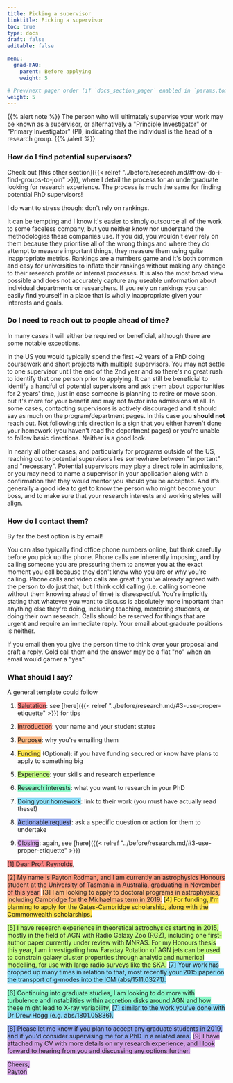 ```yaml
---
title: Picking a supervisor
linktitle: Picking a supervisor
toc: true
type: docs
draft: false
editable: false

menu:
  grad-FAQ:
    parent: Before applying
    weight: 5

# Prev/next pager order (if `docs_section_pager` enabled in `params.toml`)
weight: 5
---
```


{{% alert note %}}
The person who will ultimately supervise your work may be known as a supervisor, or alternatively a "Principle Investigator" or "Primary Investigator" (PI), indicating that the individual is the head of a research group.
{{% /alert %}}

### How do I find potential supervisors?

Check out [this other section]({{< relref "../before/research.md/#how-do-i-find-groups-to-join" >}}), where I detail the process for an undergraduate looking for research experience. The process is much the same for finding potential PhD supervisors!

I do want to stress though: don't rely on rankings.

It can be tempting and I know it's easier to simply outsource all of the work to some faceless company, but you neither know nor understand the methodologies these companies use. If you did, you wouldn't ever rely on them because they prioritise all of the wrong things and where they do attempt to measure important things, they measure them using quite inappropriate metrics. Rankings are a numbers game and it's both common and easy for universities to inflate their rankings without making any change to their research profile or internal processes. It is also the most broad view possible and does not accurately capture any useable unformation about individual departments or researchers. If you rely on rankings you can easily find yourself in a place that is wholly inappropriate given your interests and goals.

### Do I need to reach out to people ahead of time?

In many cases it will either be required or beneficial, although there are some notable exceptions.

In the US you would typically spend the first ~2 years of a PhD doing coursework and short projects with multiple supervisors. You may not settle to one supervisor until the end of the 2nd year and so there's no great rush to identify that one person prior to applying. It can still be beneficial to identify a handful of potential supervisors and ask them about opportunities for 2 years' time, just in case someone is planning to retire or move soon, but it's more for your benefit and may not factor into admissions at all. In some cases, contacting supervisors is actively discouraged and it should say as much on the program/department pages. In this case you **should not** reach out. Not following this direction is a sign that you either haven't done your homework (you haven't read the department pages) or you're unable to follow basic directions. Neither is a good look.

In nearly all other cases, and particularly for programs outside of the US, reaching out to potential supervisors lies somewhere between "important" and "necessary". Potential supervisors may play a direct role in admissions, or you may need to name a supervisor in your application along with a confirmation that they would mentor you should you be accepted. And it's generally a good idea to get to know the person who might become your boss, and to make sure that your research interests and working styles will align.

### How do I contact them?

By far the best option is by email! 

You can also typically find office phone numbers online, but think carefully before you pick up the phone. Phone calls are inherently imposing, and by calling someone you are pressuring them to answer you at the exact moment you call because they don't know who you are or why you're calling. Phone calls and video calls are great if you've already agreed with the person to do just that, but I think cold calling (i.e. calling someone without them knowing ahead of time) is disrespectful. You're implicitly stating that whatever you want to discuss is absolutely more important than anything else they're doing, including teaching, mentoring students, or doing their own research. Calls should be reserved for things that are urgent and require an immediate reply. Your email about graduate positions is neither.

If you email then you give the person time to think over your proposal and craft a reply. Cold call them and the answer may be a flat "no" when an email would garner a "yes".

### What should I say?

A general template could follow

1. <span style="background-color:#fc8583">Salutation</span>: see [here]({{< relref "../before/research.md/#3-use-proper-etiquette" >}}) for tips

2. <span style="background-color:#fc9d83">Introduction</span>: your name and your student status

3. <span style="background-color:#fcb782">Purpose</span>: why you're emailing them

4. <span style="background-color:#ffe14d">Funding</span> (Optional): if you have funding secured or know have plans to apply to something big

5. <span style="background-color:#c3fe81">Experience</span>: your skills and research experience

6. <span style="background-color:#88f7c5">Research interests</span>: what you want to research in your PhD

7. <span style="background-color:#8adaf5">Doing your homework</span>: link to their work (you must have actually read these!)

8. <span style="background-color:#90a6ee">Actionable request</span>: ask a specific question or action for them to undertake

9. <span style="background-color:#cf9de1">Closing</span>: again, see [here]({{< relref "../before/research.md/#3-use-proper-etiquette" >}})

<span style="background-color:#fc8583">[1] Dear Prof. Reynolds</span>,  

<span style="background-color:#fc9d83">[2] My name is Payton Rodman, and I am currently an astrophysics Honours student at the University of Tasmania in Australia, graduating in November of this year.</span> <span style="background-color:#fcb782">[3] I am looking to apply to doctoral programs in astrophysics, including Cambridge for the Michaelmas term in 2019.</span> <span style="background-color:#ffe14d">[4] For funding, I'm planning to apply for the Gates-Cambridge scholarship, along with the Commonwealth scholarships.</span>  

<span style="background-color:#c3fe81">[5] I have research experience in theoretical astrophysics starting in 2015, mostly in the field of AGN with Radio Galaxy Zoo (RGZ), including one first-author paper currently under review with MNRAS. For my Honours thesis this year, I am investigating how Faraday Rotation of AGN jets can be used to constrain galaxy cluster properties through analytic and numerical modelling, for use with large radio surveys like the SKA.</span> <span style="background-color:#8adaf5">[7] Your work has cropped up many times in relation to that, most recently your 2015 paper on the transport of g-modes into the ICM (abs/1511.03271).</span>  

<span style="background-color:#88f7c5">[6] Continuing into graduate studies, I am looking to do more with turbulence and instabilities within accretion disks around AGN and how these might lead to X-ray variability,</span> <span style="background-color:#8adaf5">[7] similar to the work you've done with Dr Drew Hogg (e.g. abs/1801.05836).</span>  

<span style="background-color:#90a6ee">[8] Please let me know if you plan to accept any graduate students in 2019, and if you'd consider supervising me for a PhD in a related area.</span> <span style="background-color:#cf9de1">[9] I have attached my CV with more details on my research experience, and I look forward to hearing from you and discussing any options further.</span>  

<span style="background-color:#cf9de1">Cheers,</span>  
<span style="background-color:#cf9de1">Payton</span>
